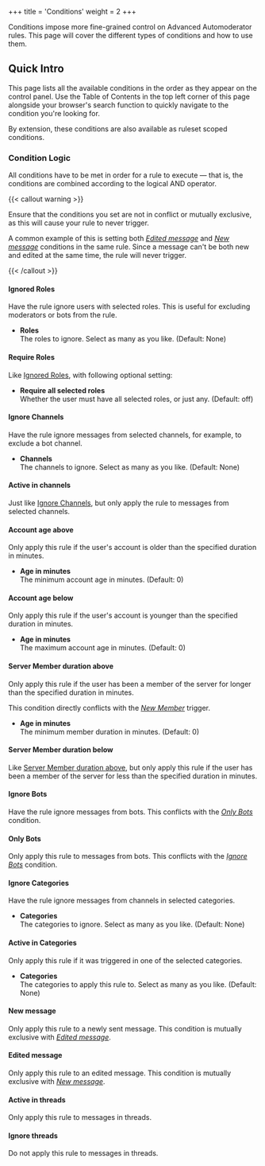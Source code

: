 +++
title = 'Conditions'
weight = 2
+++

Conditions impose more fine-grained control on Advanced Automoderator rules. This page will cover the different types
of conditions and how to use them.

<!--more-->

## Quick Intro

This page lists all the available conditions in the order as they appear on the control panel. Use the Table of Contents
in the top left corner of this page alongside your browser's search function to quickly navigate to the condition you're
looking for.

By extension, these conditions are also available as ruleset scoped conditions.

### Condition Logic

All conditions have to be met in order for a rule to execute — that is, the conditions are combined according to the
logical AND operator.

{{< callout warning >}}

Ensure that the conditions you set are not in conflict or mutually exclusive, as this will cause your rule to never
trigger.

A common example of this is setting both _[Edited message](#edited-message)_ and _[New message](#new-message)_
conditions in the same rule. Since a message can't be both new and edited at the same time, the rule will never trigger.

{{< /callout >}}

#### Ignored Roles

Have the rule ignore users with selected roles. This is useful for excluding moderators or bots from the rule.

- **Roles**<br>
  The roles to ignore. Select as many as you like. (Default: None)

#### Require Roles

Like [Ignored Roles](#ignored-roles), with following optional setting:

- **Require all selected roles**<br>
  Whether the user must have all selected roles, or just any. (Default: off)

#### Ignore Channels

Have the rule ignore messages from selected channels, for example, to exclude a bot channel.

- **Channels**<br>
  The channels to ignore. Select as many as you like. (Default: None)

#### Active in channels

Just like [Ignore Channels](#ignore-channels), but only apply the rule to messages from selected channels.

#### Account age above

Only apply this rule if the user's account is older than the specified duration in minutes.

- **Age in minutes**<br>
  The minimum account age in minutes. (Default: 0)

#### Account age below

Only apply this rule if the user's account is younger than the specified duration in minutes.

- **Age in minutes**<br>
  The maximum account age in minutes. (Default: 0)

#### Server Member duration above

Only apply this rule if the user has been a member of the server for longer than the specified duration in minutes.

This condition directly conflicts with the _[New Member](./triggers#new-member)_ trigger.

- **Age in minutes**<br>
  The minimum member duration in minutes. (Default: 0)

#### Server Member duration below

Like [Server Member duration above](#server-member-duration-above), but only apply this rule if the user has been a
member of the server for less than the specified duration in minutes.

#### Ignore Bots

Have the rule ignore messages from bots. This conflicts with the _[Only Bots](#only-bots)_ condition.

#### Only Bots

Only apply this rule to messages from bots. This conflicts with the _[Ignore Bots](#ignore-bots)_ condition.

#### Ignore Categories

Have the rule ignore messages from channels in selected categories.

- **Categories**<br>
  The categories to ignore. Select as many as you like. (Default: None)

#### Active in Categories

Only apply this rule if it was triggered in one of the selected categories.

- **Categories**<br>
  The categories to apply this rule to. Select as many as you like. (Default: None)

#### New message

Only apply this rule to a newly sent message. This condition is mutually exclusive with _[Edited message](#edited-message)_.

#### Edited message

Only apply this rule to an edited message. This condition is mutually exclusive with _[New message](#new-message)_.

#### Active in threads

Only apply this rule to messages in threads.

#### Ignore threads

Do not apply this rule to messages in threads.
